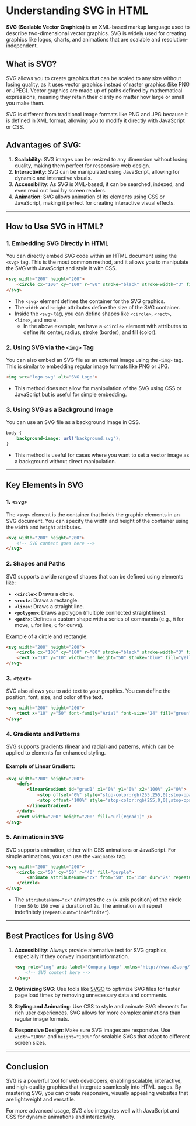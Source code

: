# Understanding SVG in HTML

**SVG (Scalable Vector Graphics)** is an XML-based markup language used to describe two-dimensional vector graphics. SVG is widely used for creating graphics like logos, charts, and animations that are scalable and resolution-independent.

## What is SVG?

SVG allows you to create graphics that can be scaled to any size without losing quality, as it uses vector graphics instead of raster graphics (like PNG or JPEG). Vector graphics are made up of paths defined by mathematical expressions, meaning they retain their clarity no matter how large or small you make them.

SVG is different from traditional image formats like PNG and JPG because it is defined in XML format, allowing you to modify it directly with JavaScript or CSS.

## Advantages of SVG:

1. **Scalability**: SVG images can be resized to any dimension without losing quality, making them perfect for responsive web design.
2. **Interactivity**: SVG can be manipulated using JavaScript, allowing for dynamic and interactive visuals.
3. **Accessibility**: As SVG is XML-based, it can be searched, indexed, and even read out loud by screen readers.
4. **Animation**: SVG allows animation of its elements using CSS or JavaScript, making it perfect for creating interactive visual effects.

---

## How to Use SVG in HTML?

### 1. Embedding SVG Directly in HTML

You can directly embed SVG code within an HTML document using the `<svg>` tag. This is the most common method, and it allows you to manipulate the SVG with JavaScript and style it with CSS.

```html
<svg width="200" height="200">
    <circle cx="100" cy="100" r="80" stroke="black" stroke-width="3" fill="red" />
</svg>
```

- The `<svg>` element defines the container for the SVG graphics.
- The `width` and `height` attributes define the size of the SVG container.
- Inside the `<svg>` tag, you can define shapes like `<circle>`, `<rect>`, `<line>`, and more.
  - In the above example, we have a `<circle>` element with attributes to define its center, radius, stroke (border), and fill (color).

### 2. Using SVG via the `<img>` Tag

You can also embed an SVG file as an external image using the `<img>` tag. This is similar to embedding regular image formats like PNG or JPG.

```html
<img src="logo.svg" alt="SVG Logo">
```

- This method does not allow for manipulation of the SVG using CSS or JavaScript but is useful for simple embedding.

### 3. Using SVG as a Background Image

You can use an SVG file as a background image in CSS.

```css
body {
    background-image: url('background.svg');
}
```

- This method is useful for cases where you want to set a vector image as a background without direct manipulation.

---

## Key Elements in SVG

### 1. `<svg>`

The `<svg>` element is the container that holds the graphic elements in an SVG document. You can specify the width and height of the container using the `width` and `height` attributes.

```html
<svg width="200" height="200">
    <!-- SVG content goes here -->
</svg>
```

### 2. Shapes and Paths

SVG supports a wide range of shapes that can be defined using elements like:

- **`<circle>`**: Draws a circle.
- **`<rect>`**: Draws a rectangle.
- **`<line>`**: Draws a straight line.
- **`<polygon>`**: Draws a polygon (multiple connected straight lines).
- **`<path>`**: Defines a custom shape with a series of commands (e.g., `M` for move, `L` for line, `C` for curve).

Example of a circle and rectangle:

```html
<svg width="200" height="200">
    <circle cx="100" cy="100" r="80" stroke="black" stroke-width="3" fill="red" />
    <rect x="10" y="10" width="50" height="50" stroke="blue" fill="yellow" />
</svg>
```

### 3. `<text>`

SVG also allows you to add text to your graphics. You can define the position, font, size, and color of the text.

```html
<svg width="200" height="200">
    <text x="10" y="50" font-family="Arial" font-size="24" fill="green">Hello SVG!</text>
</svg>
```

### 4. Gradients and Patterns

SVG supports gradients (linear and radial) and patterns, which can be applied to elements for enhanced styling.

#### Example of Linear Gradient:
```html
<svg width="200" height="200">
    <defs>
        <linearGradient id="grad1" x1="0%" y1="0%" x2="100%" y2="0%">
            <stop offset="0%" style="stop-color:rgb(255,255,0);stop-opacity:1" />
            <stop offset="100%" style="stop-color:rgb(255,0,0);stop-opacity:1" />
        </linearGradient>
    </defs>
    <rect width="200" height="200" fill="url(#grad1)" />
</svg>
```

### 5. Animation in SVG

SVG supports animation, either with CSS animations or JavaScript. For simple animations, you can use the `<animate>` tag.

```html
<svg width="200" height="200">
    <circle cx="50" cy="50" r="40" fill="purple">
        <animate attributeName="cx" from="50" to="150" dur="2s" repeatCount="indefinite" />
    </circle>
</svg>
```
- The `attributeName="cx"` animates the `cx` (x-axis position) of the circle from `50` to `150` over a duration of `2s`. The animation will repeat indefinitely (`repeatCount="indefinite"`).

---

## Best Practices for Using SVG

1. **Accessibility**: Always provide alternative text for SVG graphics, especially if they convey important information.
   ```html
   <svg role="img" aria-label="Company Logo" xmlns="http://www.w3.org/2000/svg" viewBox="0 0 100 100">
       <!-- SVG content here -->
   </svg>
   ```

2. **Optimizing SVG**: Use tools like [SVGO](https://github.com/svg/svgo) to optimize SVG files for faster page load times by removing unnecessary data and comments.

3. **Styling and Animating**: Use CSS to style and animate SVG elements for rich user experiences. SVG allows for more complex animations than regular image formats.

4. **Responsive Design**: Make sure SVG images are responsive. Use `width="100%"` and `height="100%"` for scalable SVGs that adapt to different screen sizes.

---

## Conclusion

SVG is a powerful tool for web developers, enabling scalable, interactive, and high-quality graphics that integrate seamlessly into HTML pages. By mastering SVG, you can create responsive, visually appealing websites that are lightweight and versatile. 

For more advanced usage, SVG also integrates well with JavaScript and CSS for dynamic animations and interactivity.

